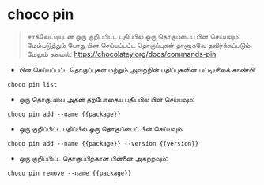 # choco pin

> சாக்லேட்டியுடன் ஒரு குறிப்பிட்ட பதிப்பில் ஒரு தொகுப்பைப் பின் செய்யவும்.
> மேம்படுத்தும் போது பின் செய்யப்பட்ட தொகுப்புகள் தானாகவே தவிர்க்கப்படும்.
> மேலும் தகவல்: <https://chocolatey.org/docs/commands-pin>.

- பின் செய்யப்பட்ட தொகுப்புகள் மற்றும் அவற்றின் பதிப்புகளின் பட்டியலைக் காண்பி:

`choco pin list`

- ஒரு தொகுப்பை அதன் தற்போதைய பதிப்பில் பின் செய்யவும்:

`choco pin add --name {{package}}`

- ஒரு குறிப்பிட்ட பதிப்பில் ஒரு தொகுப்பைப் பின் செய்யவும்:

`choco pin add --name {{package}} --version {{version}}`

- ஒரு குறிப்பிட்ட தொகுப்பிற்கான பின்னை அகற்றவும்:

`choco pin remove --name {{package}}`